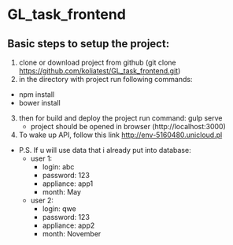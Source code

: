 # GL_task_frontend
## Basic steps to setup the project:
1. clone or download project from github (git clone https://github.com/koliatest/GL_task_frontend.git)
2. in the directory with project run following commands:
  * npm install
  * bower install
3. then for build and deploy the project run command: gulp serve 
   * project should be opened in browser (http://localhost:3000)
4. To wake up API, follow this link http://env-5160480.unicloud.pl
* P.S. If u will use data that i already put into database:
  * user 1: 
    * login: abc
    * password: 123
    * appliance: app1
    * month: May
  * user 2:
    * login: qwe
    * password: 123
    * appliance: app2
    * month: November
